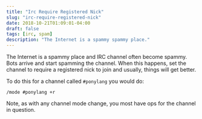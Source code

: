 ```yaml
---
title: "Irc Require Registered Nick"
slug: "irc-require-registered-nick"
date: 2018-10-21T01:09:01-04:00
draft: false
tags: [irc, spam]
description: "The Internet is a spammy spammy place."
---
```

The Internet is a spammy place and IRC channel often become spammy. Bots arrive and start spamming the channel. When this happens, set the channel to require a registered nick to join and usually, things will get better. 

To do this for a channel called `#ponylang` you would do:

`/mode #ponylang +r`

Note, as with any channel mode change, you most have ops for the channel in question.

